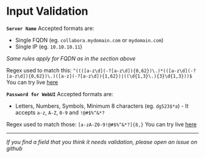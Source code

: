 # Input Validation

__`Server Name`__
Accepted formats are:

- Single FQDN (eg. `collabora.mydomain.com` or `mydomain.com`)
- Single IP (eg. `10.10.10.11`)

_Same rules apply for FQDN as in the section above_

Regex used to match this: `^((([a-z\d](-?[a-z\d]){0,62})\.)*(([a-z\d](-?[a-z\d]){0,62})\.)([a-z](-?[a-z\d]){1,62})|((\d{1,3}\.){3}\d{1,3}))$`
You can try live [here](https://regex101.com/r/mICKDp/1)

__`Password for WebUI`__
Accepted formats are:

- Letters, Numbers, Symbols, Minimum 8 characters (eg. `dg523$*a`) - It accepts `a-z`, `A-Z`, `0-9` and `!@#$%^&*?`

Regex used to match those: `[a-zA-Z0-9!@#$%^&*?]{8,}`
You can try live [here](https://regex101.com/r/ef3V88/1)

---

_If you find a field that you think it needs validation, please open an issue on github_
